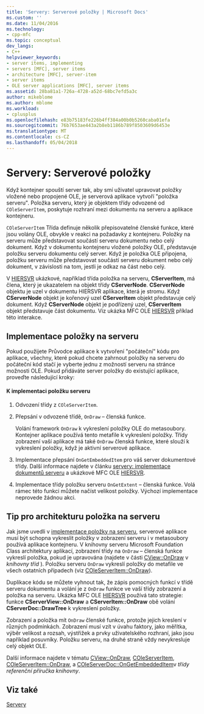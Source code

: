 ```yaml
---
title: 'Servery: Serverové položky | Microsoft Docs'
ms.custom: ''
ms.date: 11/04/2016
ms.technology:
- cpp-mfc
ms.topic: conceptual
dev_langs:
- C++
helpviewer_keywords:
- server items, implementing
- servers [MFC], server items
- architecture [MFC], server-item
- server items
- OLE server applications [MFC], server items
ms.assetid: 28ba81a1-726a-4728-a52d-68bc7efd5a3c
author: mikeblome
ms.author: mblome
ms.workload:
- cplusplus
ms.openlocfilehash: e83b75183fe226b4ff384a00b0b5260caba01efa
ms.sourcegitcommit: 76b7653ae443a2b8eb1186b789f8503609d6453e
ms.translationtype: MT
ms.contentlocale: cs-CZ
ms.lasthandoff: 05/04/2018
---
```

# <a name="servers-server-items"></a>Servery: Serverové položky
Když kontejner spouští server tak, aby smí uživatel upravovat položky vložené nebo propojené OLE, je serverová aplikace vytvoří "položka serveru". Položka serveru, který je objektem třídy odvozené od `COleServerItem`, poskytuje rozhraní mezi dokumentu na serveru a aplikace kontejneru.  
  
 `COleServerItem` Třída definuje několik přepisovatelné členské funkce, které jsou volány OLE, obvykle v reakci na požadavky z kontejneru. Položky na serveru může představovat součástí serveru dokumentu nebo celý dokument. Když v dokumentu kontejneru vložené položky OLE, představuje položku serveru dokumentu celý server. Když je položka OLE připojena, položku serveru může představovat součástí serveru dokument nebo celý dokument, v závislosti na tom, jestli je odkaz na část nebo celý.  
  
 V [HIERSVR](../visual-cpp-samples.md) ukázkové, například třída položka na serveru, **CServerItem**, má člena, který je ukazatelem na objekt třídy **CServerNode**. **CServerNode** objektu je uzel v dokumentu HIERSVR aplikace, která je stromu. Když **CServerNode** objekt je kořenový uzel **CServerItem** objekt představuje celý dokument. Když **CServerNode** objekt je podřízený uzel, **CServerItem** objekt představuje část dokumentu. Viz ukázka MFC OLE [HIERSVR](../visual-cpp-samples.md) příklad této interakce.  
  
##  <a name="_core_implementing_server_items"></a> Implementace položky na serveru  
 Pokud použijete Průvodce aplikace k vytvoření "počáteční" kódu pro aplikace, všechny, které pokud chcete zahrnout položky na serveru do počáteční kód stačí je vyberte jednu z možností serveru na stránce možnosti OLE. Pokud přidáváte server položky do existující aplikace, proveďte následující kroky:  
  
#### <a name="to-implement-a-server-item"></a>K implementaci položku serveru  
  
1.  Odvození třídy z `COleServerItem`.  
  
2.  Přepsání v odvozené třídě, `OnDraw` – členská funkce.  
  
     Volání framework `OnDraw` k vykreslení položky OLE do metasoubory. Kontejner aplikace používá tento metafile k vykreslení položky. Třídy zobrazení vaší aplikace má také `OnDraw` členská funkce, které slouží k vykreslení položky, když je aktivní serverové aplikace.  
  
3.  Implementace přepsání `OnGetEmbeddedItem` pro váš server dokumentové třídy. Další informace najdete v článku [servery: implementace dokumentů serveru](../mfc/servers-implementing-server-documents.md) a ukázkové MFC OLE [HIERSVR](../visual-cpp-samples.md).  
  
4.  Implementace třídy položku serveru `OnGetExtent` – členská funkce. Volá rámec této funkci můžete načíst velikost položky. Výchozí implementace neprovede žádnou akci.  
  
##  <a name="_core_a_tip_for_server.2d.item_architecture"></a> Tip pro architekturu položka na serveru  
 Jak jsme uvedli v [implementace položky na serveru](#_core_implementing_server_items), serverové aplikace musí být schopna vykreslit položky v zobrazení serveru i v metasoubory používá aplikace kontejneru. V knihovny serveru Microsoft Foundation Class architektury aplikací, zobrazení třídy na `OnDraw` – členská funkce vykreslí položka, pokud je upravována (najdete v části [CView::OnDraw](../mfc/reference/cview-class.md#ondraw) v *knihovny tříd* ). Položku serveru `OnDraw` vykreslí položky do metafile ve všech ostatních případech (viz [COleServerItem::OnDraw](../mfc/reference/coleserveritem-class.md#ondraw)).  
  
 Duplikace kódu se můžete vyhnout tak, že zápis pomocných funkcí v třídě serveru dokumentu a volání je z `OnDraw` funkce ve vaší třídy zobrazení a položka na serveru. Ukázka MFC OLE [HIERSVR](../visual-cpp-samples.md) používá tato strategie: funkce **CServerView::OnDraw** a **CServerItem::OnDraw** obě volání **CServerDoc::DrawTree**  k vykreslení položky.  
  
 Zobrazení a položka mít `OnDraw` členské funkce, protože jejich kreslení v různých podmínkách. Zobrazení musí vzít v úvahu faktory, jako měřítka, výběr velikost a rozsah, výstřižek a prvky uživatelského rozhraní, jako jsou například posuvníky. Položku serveru, na druhé straně vždy nevykresluje celý objekt OLE.  
  
 Další informace najdete v tématu [CView::OnDraw](../mfc/reference/cview-class.md#ondraw), [COleServerItem](../mfc/reference/coleserveritem-class.md), [COleServerItem::OnDraw](../mfc/reference/coleserveritem-class.md#ondraw), a [COleServerDoc::OnGetEmbeddedItem](../mfc/reference/coleserverdoc-class.md#ongetembeddeditem)v *třídy referenční příručka knihovny*.  
  
## <a name="see-also"></a>Viz také  
 [Servery](../mfc/servers.md)

